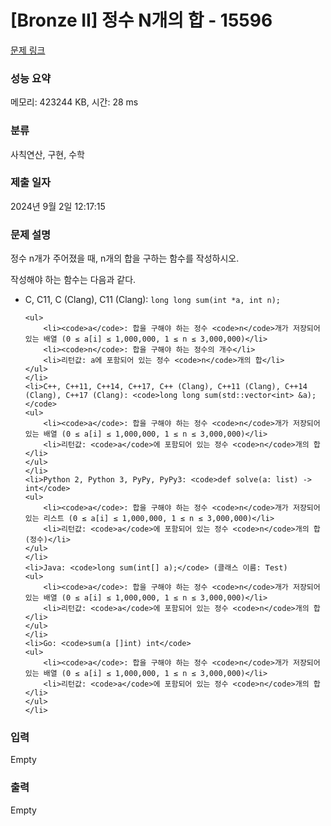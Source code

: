# [Bronze II] 정수 N개의 합 - 15596 

[문제 링크](https://www.acmicpc.net/problem/15596) 

### 성능 요약

메모리: 423244 KB, 시간: 28 ms

### 분류

사칙연산, 구현, 수학

### 제출 일자

2024년 9월 2일 12:17:15

### 문제 설명

<p>정수 n개가 주어졌을 때, n개의 합을 구하는 함수를 작성하시오.</p>

<p>작성해야 하는 함수는 다음과 같다.</p>

<ul>
	<li>C, C11, C (Clang), C11 (Clang): <code>long long sum(int *a, int n);</code>

	<ul>
		<li><code>a</code>: 합을 구해야 하는 정수 <code>n</code>개가 저장되어 있는 배열 (0 ≤ a[i] ≤ 1,000,000, 1 ≤ n ≤ 3,000,000)</li>
		<li><code>n</code>: 합을 구해야 하는 정수의 개수</li>
		<li>리턴값: a에 포함되어 있는 정수 <code>n</code>개의 합</li>
	</ul>
	</li>
	<li>C++, C++11, C++14, C++17, C++ (Clang), C++11 (Clang), C++14 (Clang), C++17 (Clang): <code>long long sum(std::vector<int> &a);</code>
	<ul>
		<li><code>a</code>: 합을 구해야 하는 정수 <code>n</code>개가 저장되어 있는 배열 (0 ≤ a[i] ≤ 1,000,000, 1 ≤ n ≤ 3,000,000)</li>
		<li>리턴값: <code>a</code>에 포함되어 있는 정수 <code>n</code>개의 합</li>
	</ul>
	</li>
	<li>Python 2, Python 3, PyPy, PyPy3: <code>def solve(a: list) -> int</code>
	<ul>
		<li><code>a</code>: 합을 구해야 하는 정수 <code>n</code>개가 저장되어 있는 리스트 (0 ≤ a[i] ≤ 1,000,000, 1 ≤ n ≤ 3,000,000)</li>
		<li>리턴값: <code>a</code>에 포함되어 있는 정수 <code>n</code>개의 합 (정수)</li>
	</ul>
	</li>
	<li>Java: <code>long sum(int[] a);</code> (클래스 이름: Test)
	<ul>
		<li><code>a</code>: 합을 구해야 하는 정수 <code>n</code>개가 저장되어 있는 배열 (0 ≤ a[i] ≤ 1,000,000, 1 ≤ n ≤ 3,000,000)</li>
		<li>리턴값: <code>a</code>에 포함되어 있는 정수 <code>n</code>개의 합</li>
	</ul>
	</li>
	<li>Go: <code>sum(a []int) int</code>
	<ul>
		<li><code>a</code>: 합을 구해야 하는 정수 <code>n</code>개가 저장되어 있는 배열 (0 ≤ a[i] ≤ 1,000,000, 1 ≤ n ≤ 3,000,000)</li>
		<li>리턴값: <code>a</code>에 포함되어 있는 정수 <code>n</code>개의 합</li>
	</ul>
	</li>
</ul>

### 입력 

 Empty

### 출력 

 Empty

